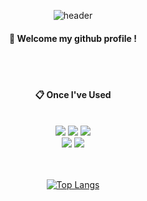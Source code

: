 

<div align="center"> 

![header](https://capsule-render.vercel.app/api?type=cylinder&color=045FB4&height=150&section=header&text=chaeyeon&fontColor=ffffff&fontSize=70&animation=fadeIn&fontAlignY=55&desc=%20&descAlignY=62&descAlign=62)
  
####  :wave: Welcome my github profile !

  
 <br/>
 <br/>
  
####  :clipboard: Once I've Used 
  
 <br/>
<img src="https://img.shields.io/badge/JAVA-007396?style=for-the-badge&logo=Java&logoColor=white">
<img src="https://img.shields.io/badge/github-181717?style=for-the-badge&logo=github&logoColor=white">
<img src="https://img.shields.io/badge/Kotlin-000000?style=for-the-badge&logo=Kotlin&logoColor=#000000">
  <br/>
  <img src="https://img.shields.io/badge/Eclipse-2C2255?style=for-the-badge&logo=Eclipse%20IDE&logoColor=white">
  <img src="https://img.shields.io/badge/jetbrains-000000?style=for-the-badge&logo=jetbrains&logoColor=#000000">
   <br/>
   <br/>

  <br/>
  
[![Top Langs](https://github-readme-stats.vercel.app/api/top-langs/?username=dkin12&layout=pie)](https://github.com/anuraghazra/github-readme-stats)
  
